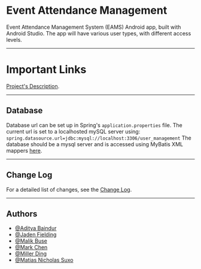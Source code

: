 
# Event Attendance Management

Event Attendance Management System (EAMS) Android app, built with Android Studio. The app will have various user types, with different access levels.

---
# Important Links 


[Project's Description](https://uottawa.brightspace.com/d2l/le/content/454762/viewContent/6306214/View). 


---

## Database

Database url can be set up in Spring's `application.properties` file. The current url is set to a localhosted mySQL server using:
`spring.datasource.url=jdbc:mysql://localhost:3306/user_management`
The database should be a mysql server and is accessed using MyBatis XML mappers [here](backend/src/main/resources/mapper).

---

## Change Log

For a detailed list of changes, see the [Change Log](CHANGELOG.md).

---

## Authors

- [@Aditya Baindur](https://www.github.com/Aditya-Baindur)
- [@Jaden Fielding](https://www.github.com/JadenF404)
- [@Malik Buse](https://www.github.com/mbuse045)
- [@Mark Chen](https://www.github.com/marks-code)
- [@Miller Ding](https://www.github.com/mding022)
- [@Matias Nicholas Suxo](https://www.github.com/matias-io)

